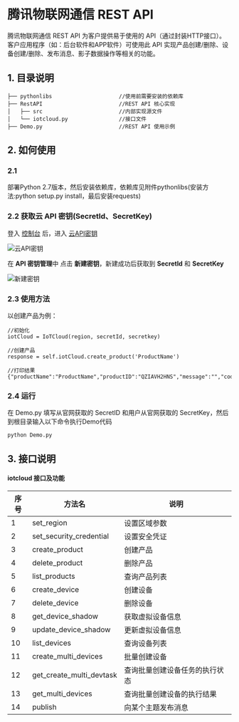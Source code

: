 # 腾讯物联网通信 REST API
腾讯物联网通信 REST API 为客户提供易于使用的 API（通过封装HTTP接口）。客户应用程序（如：后台软件和APP软件）可使用此 API 实现产品创建/删除、设备创建/删除、发布消息、影子数据操作等相关的功能。



## 1. 目录说明

```
├── pythonlibs                     //使用前需要安装的依赖库
├── RestAPI                        //REST API 核心实现
│   ├── src                        //内部实现源文件
│   └── iotcloud.py                //接口文件
├── Demo.py                        //REST API 使用示例
```


## 2. 如何使用

### 2.1
部署Python 2.7版本，然后安装依赖库，依赖库见附件pythonlibs(安装方法:python setup.py install，最后安装requests)

### 2.2 获取云 API 密钥(SecretId、SecretKey)
登入 [控制台](http://console.tce.fsphere.cn/iotcloud) 后，进入 [云API密钥](http://console.tce.fsphere.cn/cam/capi)

![云API密钥](http://imgcache.tce.fsphere.cn/static/qzonestyle.gtimg.cn/qzone/vas/opensns/res/doc/d7cbde91-5723-47f9-8c56-d0381bb3eb1b.png)

在 **API 密钥管理**中 点击 **新建密钥**，新建成功后获取到 **SecretId** 和 **SecretKey**

![新建密钥](http://imgcache.tce.fsphere.cn/static/qzonestyle.gtimg.cn/qzone/vas/opensns/res/doc/ba3f3f9d-db13-45c4-bad6-e5c236ebcbba.png)

### 2.3 使用方法
以创建产品为例：

```
//初始化
iotCloud = IoTCloud(region, secretId, secretkey)

//创建产品
response = self.iotCloud.create_product('ProductName')

//打印结果
{"productName":"ProductName","productID":"QZIAVH2HNS","message":"","codeDesc":"Success","code":0}
```

### 2.4 运行

在 Demo.py 填写从官网获取的 SecretID 和用户从官网获取的 SecretKey，然后到根目录输入以下命令执行Demo代码
```
python Demo.py
```


## 3. 接口说明
####  iotcloud 接口及功能

| 序号 | 方法名                   | 说明                           |
| ---- | ------------------------ | ------------------------------ |
| 1    | set_region               | 设置区域参数                   |
| 2    | set_security_credential  | 设置安全凭证                   |
| 3    | create_product           | 创建产品                       |
| 4    | delete_product           | 删除产品                       |
| 5    | list_products            | 查询产品列表                   |
| 6    | create_device            | 创建设备                       |
| 7    | delete_device            | 删除设备                       |
| 8    | get_device_shadow        | 获取虚拟设备信息               |
| 9    | update_device_shadow     | 更新虚拟设备信息               |
| 10   | list_devices             | 查询设备列表                   |
| 11   | create_multi_devices     | 批量创建设备                   |
| 12   | get_create_multi_devtask | 查询批量创建设备任务的执行状态 |
| 13   | get_multi_devices        | 查询批量创建设备的执行结果     |
| 14   | publish                  | 向某个主题发布消息             |

